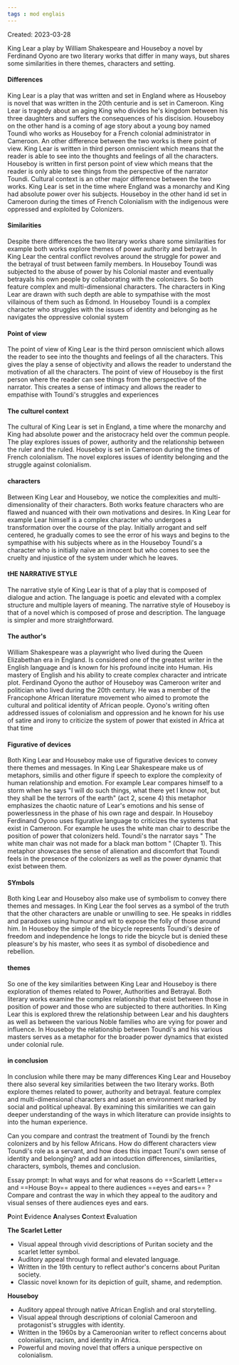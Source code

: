 ```yaml
---
tags : mod englais
---
```

Created: 2023-03-28


King Lear a play by William Shakespeare and Houseboy a novel by Ferdinand Oyono are two literary works that differ in many ways, but shares some similarities in there themes, characters and setting.

#### Differences
King Lear is a play that was written and set in England where as Houseboy is novel that was written in the 20th centurie and is set in Cameroon. King Lear is tragedy about an aging King who divides he's kingdom between his three daughters and suffers the consequences of his discision. Houseboy on the other hand is a coming of age story about a young boy named Toundi who works as Houseboy for a French colonial administrator in Cameroon. An other difference between the two works is there point of view. King Lear is written in third person omniscient which means that the reader is able to see into the thoughts and feelings of all the characters. Houseboy is written in first person point of view which means that the reader is only able to see things from the perspective of the narrator Toundi. Cultural context is an other major difference between the two works. King Lear is set in the time where England was a monarchy and King had absolute power over his subjects. Houseboy in the other hand id set in Cameroon during the times of French Colonialism with the indigenous were oppressed and exploited by Colonizers. 

#### Similarities
Despite there differences the two literary works share some similarities for example both works explore themes of power authority and betrayal. In King Lear the central conflict revolves around the struggle for power and the betrayal of trust between family members. In Houseboy Toundi was subjected to the abuse of power by his Colonial master and eventually betrayals his own people by collaborating with the colonizers. So both feature complex and multi-dimensional characters. The characters in King Lear are drawn with such depth are able to sympathise with the most villainous of them such as Edmond. In Houseboy Toundi is a complex character who struggles with the issues of identity and belonging as he navigates the oppressive colonial system

#### Point of view
The point of view of King Lear is the third person omniscient which allows the reader to see into the thoughts and feelings of all the characters. This gives the play a sense of objectivity and allows the reader to understand the motivation of all the characters. The point of view of Houseboy is the first person where the reader can see things from the perspective of the narrator. This creates a sense of intimacy and allows the reader to empathise with Toundi's struggles and experiences

#### The culturel context
The cultural of King Lear is set in England, a time where the monarchy and King had absolute power and the aristocracy held over the commun people. The play explores issues of power, authority and the relationship between the ruler and the ruled. Houseboy is set in Cameroon during the times of French colonialism. The novel explores issues of identity belonging and the struggle against colonialism. 

#### characters
Between King Lear and Houseboy, we notice the complexities and multi-dimensionality of their characters. Both works feature characters who are flawed and nuanced with their own motivations and desires. In King Lear for example Lear himself is a complex character who undergoes a transformation over the course of the play. Initially arrogant and self centered, he gradually comes to see the error of his ways and begins to the sympathise with his subjects where as in the Houseboy Toundi's a character who is initially naïve an innocent but who comes to see the cruelty and injustice of the system under which he leaves.

#### tHE NARRATIVE STYLE
The narrative style of King Lear is that of a play that is composed of dialogue and action. The language is poetic and elevated with a complex structure and multiple layers of meaning. The narrative style of Houseboy is that of a novel which is composed of prose and description. The language is simpler and more straightforward.

#### The author's
William Shakespeare was a playwright who lived during the Queen Elizabethan era in England. Is considered one of the greatest writer in the English language and is known for his profound incite into Human. His mastery of English and his ability to create complex character and intricate plot. Ferdinand Oyono the author of Houseboy was Cameroon writer and politician who lived during the 20th century. He was a member of the Francophone African literature movement who aimed to promote the cultural and political identity of African people. Oyono's writing often addressed issues of colonialism and oppression and he known for his use of satire and irony to criticize the system of power that existed in Africa at that time

#### Figurative of devices
Both King Lear and Houseboy make use of figurative devices to convey there themes and messages. In King Lear Shakespeare make us of metaphors, similis and other figure if speech to explore the complexity of human relationship and emotion. For example Lear compares himself to a storm when he says "I will do such things, what there yet I know not, but they shall be the terrors of the earth" (act 2, scene 4) this metaphor emphasizes the chaotic nature of Lear's emotions and his sense of powerlessness in the phase of his own rage and despair. In Houseboy Ferdinand Oyono uses figurative language to criticizes the systems that exist in Cameroon. For example he uses the white man chair to describe the position of power that colonizers held. Toundi's the narrator says " The white man chair was not made for a black man bottom " (Chapter 1). This metaphor showcases the sense of alienation and discomfort that Toundi feels in the presence of the colonizers as well as the power dynamic that exist between them.   

#### SYmbols
Both king Lear and Houseboy also make use  of symbolism to convey there themes and messages. In King Lear the fool serves as a symbol of the truth that the other characters are unable or unwilling to see. He speaks in riddles and paradoxes using humour and wit to expose the folly of those around him. In Houseboy the simple of the bicycle represents Toundi's desire of freedom and independence he longs to ride the bicycle but is denied these pleasure's by his master, who sees it as symbol of disobedience and rebellion.

#### themes
So one of the key similarities between King Lear and Houseboy is there exploration of themes related to Power, Authorities and Betrayal. Both literary works examine the complex relationship that exist between those in position of power and those who are subjected to there authorities. In King Lear this is explored threw the relationship between Lear and his daughters as well as between the various Noble families who are vying for power and influence. In Houseboy the relationship between Toundi's and his various masters serves as a metaphor for the broader power dynamics that existed under colonial rule. 

#### in conclusion
In conclusion while there may be many differences King Lear and Houseboy there also several key similarities between the two literary works. Both explore themes related to power, authority and betrayal. feature complex and multi-dimensional characters and asset an environment marked by social and political upheaval. By examining this similarities we can gain deeper understanding of the ways in which literature can provide insights to into the human experience.

Can you compare and contrast the treatment of Toundi by the french colonizers and by his fellow Africans. How do different characters view Toundi's role as a servant, and how does this impact Touni's own sense of identity and belonging? and add an intoduction differences, similarities, characters, symbols, themes and conclusion.


Essay prompt: 
In what ways and for what reasons do ==Scarlett Letter== and ==House Boy== appeal to there audiences ==eyes and ears== ?
Compare and contrast the way in which they appeal to the auditory and visual senses of there audiences eyes and ears.

**P**oint 
**E**vidence
**A**nalyses
**C**ontext
**E**valuation

**The Scarlet Letter**

-   Visual appeal through vivid descriptions of Puritan society and the scarlet letter symbol.
-   Auditory appeal through formal and elevated language.
-   Written in the 19th century to reflect author's concerns about Puritan society.
-   Classic novel known for its depiction of guilt, shame, and redemption.

**Houseboy**

-   Auditory appeal through native African English and oral storytelling.
-   Visual appeal through descriptions of colonial Cameroon and protagonist's struggles with identity.
-   Written in the 1960s by a Cameroonian writer to reflect concerns about colonialism, racism, and identity in Africa.
-   Powerful and moving novel that offers a unique perspective on colonialism.